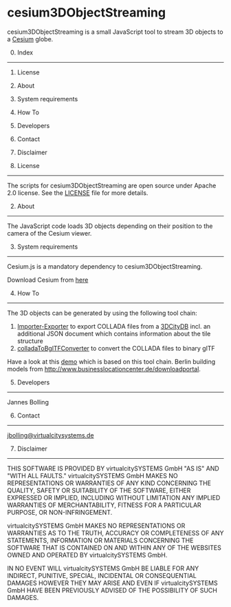 cesium3DObjectStreaming
=====

cesium3DObjectStreaming is a small JavaScript tool to stream 3D objects to a [Cesium](http://cesiumjs.org/) globe.


0. Index
--------

1. License
2. About
3. System requirements
4. How To
5. Developers
6. Contact
7. Disclaimer


1. License
----------

The scripts for cesium3DObjectStreaming are open source under Apache 2.0 license.
See the [LICENSE](https://github.com/virtualcitySYSTEMS/cesium3DObjectStreaming/blob/master/LICENSE) file for more details. 


2. About
----------

The JavaScript code loads 3D objects depending on their position to the camera of the Cesium viewer.   


3. System requirements
----------------------

Cesium.js is a mandatory dependency to cesium3DObjectStreaming.

Download Cesium from [here](https://github.com/AnalyticalGraphicsInc/cesium)


4. How To
----------

The 3D objects can be generated by using the following tool chain: 

1. [Importer-Exporter](https://github.com/virtualcitySYSTEMS/importer-exporter) to export COLLADA files from a [3DCityDB](www.3dcitydb.net) incl. an additional JSON document which contains information about the tile structure
2. [colladaToBglTFConverter](https://github.com/virtualcitySYSTEMS/colladaToBglTFConverter) to convert the COLLADA files to binary glTF

Have a look at this [demo](http://hosting.virtualcitysystems.de/demos/berlin/cesium/) which is based on this tool chain. 
Berlin building models from http://www.businesslocationcenter.de/downloadportal.


5. Developers
-------------

Jannes Bolling


6. Contact
----------

jbolling@virtualcitysystems.de


7. Disclaimer
--------------

THIS SOFTWARE IS PROVIDED BY virtualcitySYSTEMS GmbH "AS IS" AND "WITH ALL 
FAULTS." virtualcitySYSTEMS GmbH MAKES NO REPRESENTATIONS OR WARRANTIES OF 
ANY KIND CONCERNING THE QUALITY, SAFETY OR SUITABILITY OF THE SOFTWARE,
EITHER EXPRESSED OR IMPLIED, INCLUDING WITHOUT LIMITATION ANY IMPLIED 
WARRANTIES OF MERCHANTABILITY, FITNESS FOR A PARTICULAR PURPOSE, OR 
NON-INFRINGEMENT.

virtualcitySYSTEMS GmbH MAKES NO REPRESENTATIONS OR WARRANTIES AS TO THE
TRUTH, ACCURACY OR COMPLETENESS OF ANY STATEMENTS, INFORMATION OR MATERIALS
CONCERNING THE SOFTWARE THAT IS CONTAINED ON AND WITHIN ANY OF THE 
WEBSITES OWNED AND OPERATED BY virtualcitySYSTEMS GmbH.

IN NO EVENT WILL virtualcitySYSTEMS GmbH BE LIABLE FOR ANY INDIRECT, 
PUNITIVE, SPECIAL, INCIDENTAL OR CONSEQUENTIAL DAMAGES HOWEVER THEY MAY
ARISE AND EVEN IF virtualcitySYSTEMS GmbH HAVE BEEN PREVIOUSLY ADVISED OF
THE POSSIBILITY OF SUCH DAMAGES.